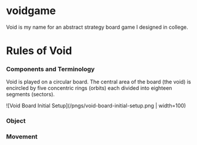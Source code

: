 # voidgame

Void is my name for an abstract strategy board game I designed in college. 

# Rules of Void

### Components and Terminology
Void is played on a circular board. The central area of the board (the void) is encircled by five concentric rings (orbits) each divided into eighteen segments (sectors). 

![Void Board Initial Setup](/pngs/void-board-initial-setup.png | width=100)

### Object

### Movement